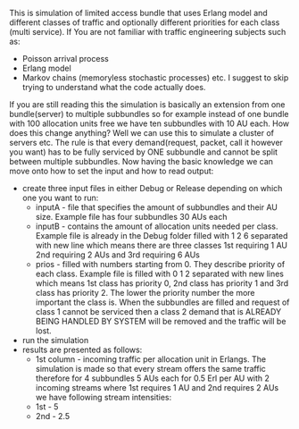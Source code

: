 This is simulation of limited access bundle that uses Erlang model and different classes of traffic and optionally different priorities for each class (multi service). If You are not familiar with traffic engineering subjects such as:
- Poisson arrival process
- Erlang model
- Markov chains (memoryless stochastic processes)
etc.
I suggest to skip trying to understand what the code actually does.

If you are still reading this the simulation is basically an extension from one bundle(server) to multiple subbundles so for example instead of one bundle with 100 allocation units free we have ten subbundles with 10 AU each. How does this change anything? Well we can use this to simulate a cluster of servers etc. The rule is that every demand(request, packet, call it however you want) has to be fully serviced by ONE subbundle and cannot be split between multiple subbundles.
Now having the basic knowledge we can move onto how to set the input and how to read output:
- create three input files in either Debug or Release depending on which one you want to run: 
  - inputA - file that specifies the amount of subbundles and their AU size. Example file has four subbundles 30 AUs each
  - inputB - contains the amount of allocation units needed per class. Example file is already in the Debug folder filled with 1 2 6 separated with new line which means there are three classes 1st requiring 1 AU 2nd requiring 2 AUs and 3rd requiring 6 AUs 
  - prios - filled with numbers starting from 0. They describe priority of each class. Example file is filled with 0 1 2 separated with new lines which means 1st class has priority 0, 2nd class has priority 1 and 3rd class has priority 2. The lower the priority number the more important the class is. When the subbundles are filled and request of class 1 cannot be serviced then a class 2 demand that is ALREADY BEING HANDLED BY SYSTEM will be removed and the traffic will be lost.
- run the simulation
- results are presented as follows:
  - 1st column - incoming traffic per allocation unit in Erlangs. The simulation is made so that every stream offers the same traffic therefore for 4 subbundles 5 AUs each for 0.5 Erl per AU with 2 incoming streams where 1st requires 1 AU and 2nd requires 2 AUs we have following stream intensities:
  - 1st  - 5
  - 2nd - 2.5
  
